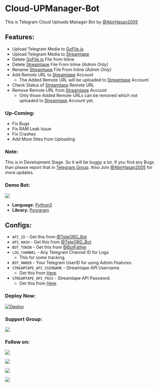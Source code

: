 # Cloud-UPManager-Bot
This is Telegram Cloud Uploads Manager Bot by [@AbirHasan2005](https://github.com/AbirHasan2005)

## Features:
- Upload Telegram Media to [GoFile.io](https://gofile.io/)
- Upload Telegram Media to [Streamtape](https://streamtape.com/)
- Delete [GoFile.io](https://gofile.io/) File from Inline
- Delete [Streamtape](https://streamtape.com/) File From Inline *(Admin Only)*
- Rename [Streamtape](https://streamtape.com/) File From Inline *(Admin Only)*
- Add Remote URL to [Streamtape](https://streamtape.com/) Account
	- The Added Remote URL will be uploaded to [Streamtape](https://streamtape.com/) Account.
- Check Status of [Streamtape](https://streamtape.com/) Remote URL
- Remove Remote URL from [Streamtape](https://streamtape.com/) Account
	- Only those Added Remote URLs can be removed which not uploaded to [Streamtape](https://streamtape.com/) Account yet.

### Up-Coming:
- Fix Bugs
- Fix RAM Leak Issue
- Fix Crashes
- Add More Sites from Uploading

### Note:
This is in Development Stage. So it will be buggy a lot. If you find any Bugs than please report that in [Telegram Group](https://t.me/linux_repo). Also Join [@AbirHasan2005](https://t.me/AbirHasan2005) for more updates.

### Demo Bot:
<a href="https://t.me/Cloud_UPManager_Bot"><img src="https://img.shields.io/badge/Demo-Telegram%20Bot-blue.svg?logo=telegram"></a>

* **Language:** [Python3](https://www.python.org)
* **Library:** [Pyrogram](https://docs.pyrogram.org)

## Configs:
- `API_ID` - Get this from [@TeleORG_Bot](https://t.me/TeleORG_Bot)
- `API_HASH` - Get this from [@TeleORG_Bot](https://t.me/TeleORG_Bot)
- `BOT_TOKEN` - Get this from [@BotFather](https://t.me/BotFather)
- `LOG_CHANNEL` - Any Telegram Channel ID for Logs
	- This for some tracking.
- `BOT_OWNER` - Your Telegram UserID for using Admin Features.
- `STREAMTAPE_API_USERNAME` - Streamtape API Username.
	- Get this from [Here](https://streamtape.com/accpanel#collapseThree).
- `STREAMTAPE_API_PASS` - Streamtape API Password.
	- Get this from [Here](https://streamtape.com/accpanel#collapseThree).

### Deploy Now:
[![Deploy](https://www.herokucdn.com/deploy/button.svg)](https://heroku.com/deploy?template=https://github.com/PyiHeinTun/Cloud-UPManager-Bot)

### Support Group:
<a href="https://t.me/linux_repo"><img src="https://img.shields.io/badge/Telegram-Join%20Telegram%20Group-blue.svg?logo=telegram"></a>

### Follow on:
<p align="left">
<a href="https://github.com/AbirHasan2005"><img src="https://img.shields.io/badge/GitHub-Follow%20on%20GitHub-inactive.svg?logo=github"></a>
</p>
<p align="left">
<a href="https://twitter.com/AbirHasan2005"><img src="https://img.shields.io/badge/Twitter-Follow%20on%20Twitter-informational.svg?logo=twitter"></a>
</p>
<p align="left">
<a href="https://facebook.com/AbirHasan2005"><img src="https://img.shields.io/badge/Facebook-Follow%20on%20Facebook-blue.svg?logo=facebook"></a>
</p>
<p align="left">
<a href="https://instagram.com/AbirHasan2005"><img src="https://img.shields.io/badge/Instagram-Follow%20on%20Instagram-important.svg?logo=instagram"></a>
</p>
